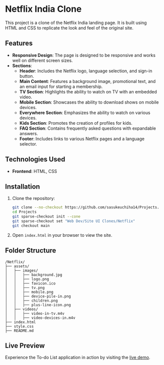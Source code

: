 # Netflix India Clone

This project is a clone of the Netflix India landing page. It is built using HTML and CSS to replicate the look and feel of the original site.

## Features

- **Responsive Design**: The page is designed to be responsive and works well on different screen sizes.
- **Sections**:
    - **Header**: Includes the Netflix logo, language selection, and sign-in button.
    - **Main Content**: Features a background image, promotional text, and an email input for starting a membership.
    - **TV Section**: Highlights the ability to watch on TV with an embedded video.
    - **Mobile Section**: Showcases the ability to download shows on mobile devices.
    - **Everywhere Section**: Emphasizes the ability to watch on various devices.
    - **Kids Section**: Promotes the creation of profiles for kids.
    - **FAQ Section**: Contains frequently asked questions with expandable answers.
    - **Footer**: Includes links to various Netflix pages and a language selector.

## Technologies Used

- **Frontend**: HTML, CSS

## Installation

1. Clone the repository:
    ```bash
    git clone --no-checkout https://github.com/sasukeuchiha14/Projects.git
    cd Projects
    git sparse-checkout init --cone
    git sparse-checkout set "Web Dev/Site UI Clones/Netflix"
    git checkout main
    ```

2. Open `index.html` in your browser to view the site.

## Folder Structure

```
/Netflix/
├── assets/
│   ├── images/
│   │   ├── background.jpg
│   │   ├── logo.png
│   │   ├── favicon.ico
│   │   ├── tv.png
│   │   ├── mobile.png
│   │   ├── device-pile-in.png
│   │   ├── children.png
│   │   ├── plus-line-icon.png
│   ├── videos/
│   │   ├── video-in-tv.m4v
│   │   ├── video-devices-in.m4v
├── index.html
├── style.css
├── README.md
```

## Live Preview

Experience the To-do List application in action by visiting the [live demo](https://netflix.hardikgarg.me/).